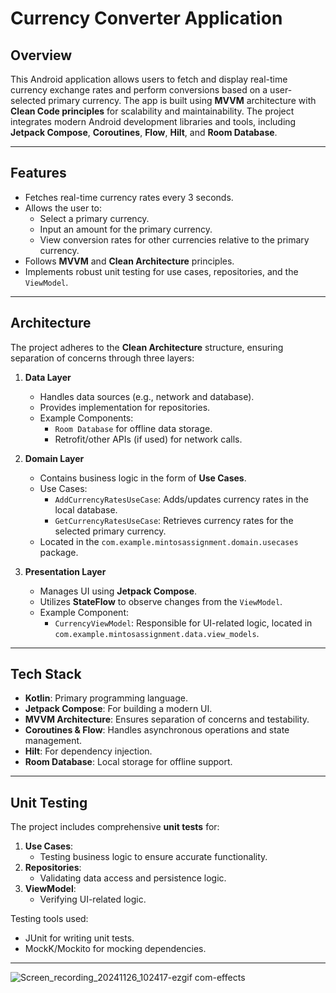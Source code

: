 # Currency Converter Application

## Overview

This Android application allows users to fetch and display real-time currency exchange rates and perform conversions based on a user-selected primary currency. The app is built using **MVVM** architecture with **Clean Code principles** for scalability and maintainability. The project integrates modern Android development libraries and tools, including **Jetpack Compose**, **Coroutines**, **Flow**, **Hilt**, and **Room Database**.

---

## Features

- Fetches real-time currency rates every 3 seconds.
- Allows the user to:
    - Select a primary currency.
    - Input an amount for the primary currency.
    - View conversion rates for other currencies relative to the primary currency.
- Follows **MVVM** and **Clean Architecture** principles.
- Implements robust unit testing for use cases, repositories, and the `ViewModel`.

---

## Architecture

The project adheres to the **Clean Architecture** structure, ensuring separation of concerns through three layers:

1. **Data Layer**
    - Handles data sources (e.g., network and database).
    - Provides implementation for repositories.
    - Example Components:
        - `Room Database` for offline data storage.
        - Retrofit/other APIs (if used) for network calls.

2. **Domain Layer**
    - Contains business logic in the form of **Use Cases**.
    - Use Cases:
        - `AddCurrencyRatesUseCase`: Adds/updates currency rates in the local database.
        - `GetCurrencyRatesUseCase`: Retrieves currency rates for the selected primary currency.
    - Located in the `com.example.mintosassignment.domain.usecases` package.

3. **Presentation Layer**
    - Manages UI using **Jetpack Compose**.
    - Utilizes **StateFlow** to observe changes from the `ViewModel`.
    - Example Component:
        - `CurrencyViewModel`: Responsible for UI-related logic, located in `com.example.mintosassignment.data.view_models`.

---

## Tech Stack

- **Kotlin**: Primary programming language.
- **Jetpack Compose**: For building a modern UI.
- **MVVM Architecture**: Ensures separation of concerns and testability.
- **Coroutines & Flow**: Handles asynchronous operations and state management.
- **Hilt**: For dependency injection.
- **Room Database**: Local storage for offline support.

---


## Unit Testing

The project includes comprehensive **unit tests** for:

1. **Use Cases**:
    - Testing business logic to ensure accurate functionality.
2. **Repositories**:
    - Validating data access and persistence logic.
3. **ViewModel**:
    - Verifying UI-related logic.

Testing tools used:
- JUnit for writing unit tests.
- MockK/Mockito for mocking dependencies.

---
![Screen_recording_20241126_102417-ezgif com-effects](https://github.com/user-attachments/assets/737c9684-f0d1-4fea-8c32-73161ba51319)
